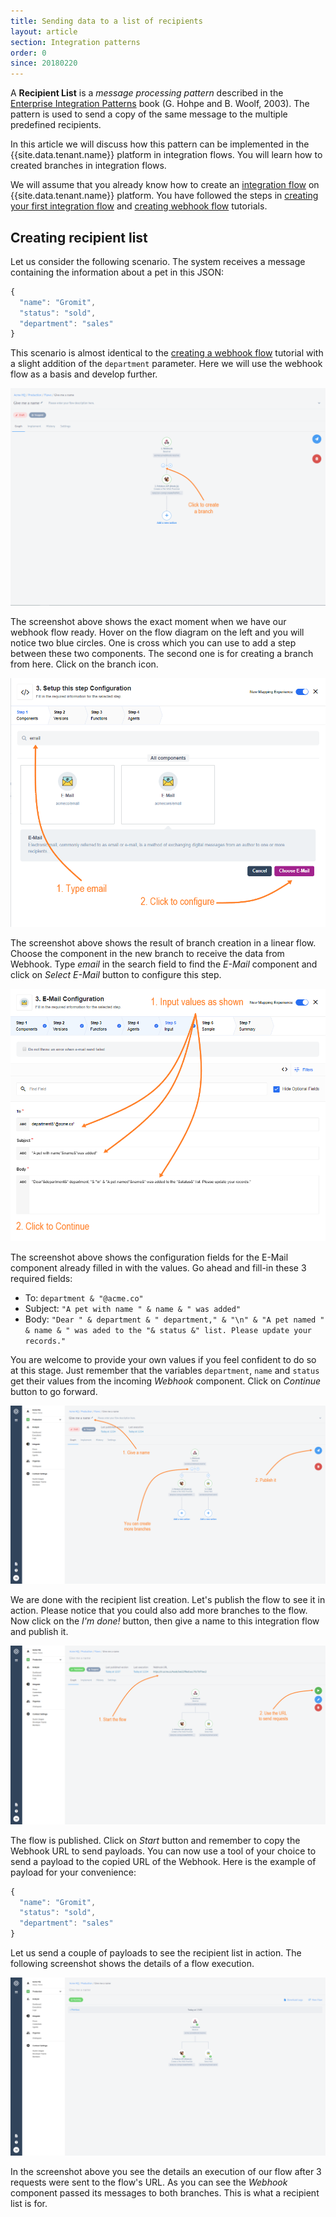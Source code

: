 ```yaml
---
title: Sending data to a list of recipients
layout: article
section: Integration patterns
order: 0
since: 20180220
---
```


A **Recipient List** is a *message processing pattern* described in the [Enterprise Integration Patterns](http://www.enterpriseintegrationpatterns.com/patterns/messaging/RecipientList.html)
book (G. Hohpe and B. Woolf, 2003). The pattern is used to send a copy of the
same message to the multiple predefined recipients.

In this article we will discuss how this pattern can be implemented in the
{{site.data.tenant.name}} platform in integration flows. You will learn how to
created branches in integration flows.

We will assume that you already know how to create an [integration flow](/getting-started/integration-flow)
on {{site.data.tenant.name}} platform. You have followed the steps in [creating your first integration flow](/getting-started/first-flow)
and [creating webhook flow](/getting-started/webhooks-flow) tutorials.

## Creating recipient list

Let us consider the following scenario. The system receives a message containing
the information about a pet in this JSON:

```js
{
  "name": "Gromit",
  "status": "sold",
  "department": "sales"
}
```

This scenario is almost identical to the [creating a webhook flow](/getting-started/webhooks-flow)
tutorial with a slight addition of the `department` parameter. Here we will
use the webhook flow as a basis and develop further.

![Starting with recipient list](/assets/img/integrator-guide/recipient-list/recipient-list-1.png "Starting with recipient list")

The screenshot above shows the exact moment when we have our webhook flow ready.
Hover on the flow diagram on the left and you will notice two blue circles. One
is cross which you can use to add a step between these two components. The second
one is for creating a branch from here. Click on the branch icon.

![New branch](/assets/img/integrator-guide/recipient-list/recipient-list-2.png "New branch")

The screenshot above shows the result of branch creation in a linear flow.
Choose the component in the new branch to receive the data from Webhook. Type
*email* in the search field to find the *E-Mail* component and click on
*Select E-Mail* button to configure this step.

![Configuring e-mail component](/assets/img/integrator-guide/recipient-list/recipient-list-3.png "Configuring e-mail component")

The screenshot above shows the configuration fields for the E-Mail component
already filled in with the values. Go ahead and fill-in these 3 required fields:

*  To: `department & "@acme.co"`
*  Subject: `"A pet with name " & name & " was added"`
*  Body: `"Dear " & department & " department," & "\n" & "A pet named " & name & " was aded to the "& status &" list. Please update your records."`

You are welcome to provide your own values if you feel confident to do so at
this stage. Just remember that the variables `department`, `name` and `status`
get their values from the incoming *Webhook* component. Click on *Continue*
button to go forward.

![Saving the recipient list](/assets/img/integrator-guide/recipient-list/recipient-list-4.png "Saving the recipient list")

We are done with the recipient list creation. Let's publish the flow to see it
in action. Please notice that you could also add more branches to the flow. Now
click on the *I'm done!* button, then give a name to this integration flow and publish it.

![Start the flow](/assets/img/integrator-guide/recipient-list/recipient-list-5.png "Start the flow")

The flow is published. Click on *Start* button and remember to copy the Webhook
URL to send payloads. You can now use a tool of your choice to send a payload
to the copied URL of the Webhook. Here is the example of payload for your
convenience:

```js
{
  "name": "Gromit",
  "status": "sold",
  "department": "sales"
}
```
Let us send a couple of payloads to see the recipient list in action. The
following screenshot shows the details of a flow execution.

![Execution result](/assets/img/integrator-guide/recipient-list/recipient-list-6.png "Execution result")

In the screenshot above you see the details an execution of our flow after 3
requests were sent to the flow's URL. As you can see the *Webhook* component passed
its messages to both branches. This is what a recipient list is for.
